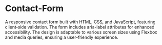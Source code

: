 # Contact-Form
A responsive contact form built with HTML, CSS, and JavaScript, featuring client-side validation. The form includes aria-label attributes for enhanced accessibility. The design is adaptable to various screen sizes using Flexbox and media queries, ensuring a user-friendly experience.
